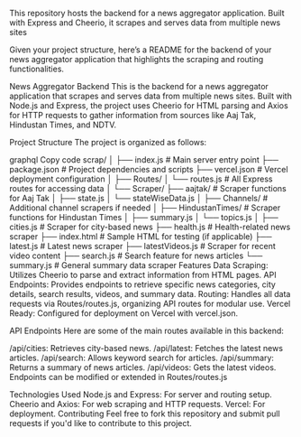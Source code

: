 This repository hosts the backend for a news aggregator application. Built with Express and Cheerio, it scrapes and serves data from multiple news sites




Given your project structure, here’s a README for the backend of your news aggregator application that highlights the scraping and routing functionalities.

News Aggregator Backend
This is the backend for a news aggregator application that scrapes and serves data from multiple news sites. Built with Node.js and Express, the project uses Cheerio for HTML parsing and Axios for HTTP requests to gather information from sources like Aaj Tak, Hindustan Times, and NDTV.

Project Structure
The project is organized as follows:

graphql
Copy code
scrap/
│
├── index.js                # Main server entry point
├── package.json            # Project dependencies and scripts
├── vercel.json             # Vercel deployment configuration
│
├── Routes/
│   └── routes.js           # All Express routes for accessing data
│
└── Scraper/
    ├── aajtak/             # Scraper functions for Aaj Tak
    │   ├── state.js
    │   └── stateWiseData.js
    │
    ├── Channels/           # Additional channel scrapers if needed
    │
    ├── HindustanTimes/     # Scraper functions for Hindustan Times
    │   ├── summary.js
    │   └── topics.js
    │
    ├── cities.js           # Scraper for city-based news
    ├── health.js           # Health-related news scraper
    ├── index.html          # Sample HTML for testing (if applicable)
    ├── latest.js           # Latest news scraper
    ├── latestVideos.js     # Scraper for recent video content
    ├── search.js           # Search feature for news articles
    └── summary.js          # General summary data scraper
Features
Data Scraping: Utilizes Cheerio to parse and extract information from HTML pages.
API Endpoints: Provides endpoints to retrieve specific news categories, city details, search results, videos, and summary data.
Routing: Handles all data requests via Routes/routes.js, organizing API routes for modular use.
Vercel Ready: Configured for deployment on Vercel with vercel.json.

API Endpoints
Here are some of the main routes available in this backend:

/api/cities: Retrieves city-based news.
/api/latest: Fetches the latest news articles.
/api/search: Allows keyword search for articles.
/api/summary: Returns a summary of news articles.
/api/videos: Gets the latest videos.
Endpoints can be modified or extended in Routes/routes.js

Technologies Used
Node.js and Express: For server and routing setup.
Cheerio and Axios: For web scraping and HTTP requests.
Vercel: For deployment.
Contributing
Feel free to fork this repository and submit pull requests if you'd like to contribute to this project.

